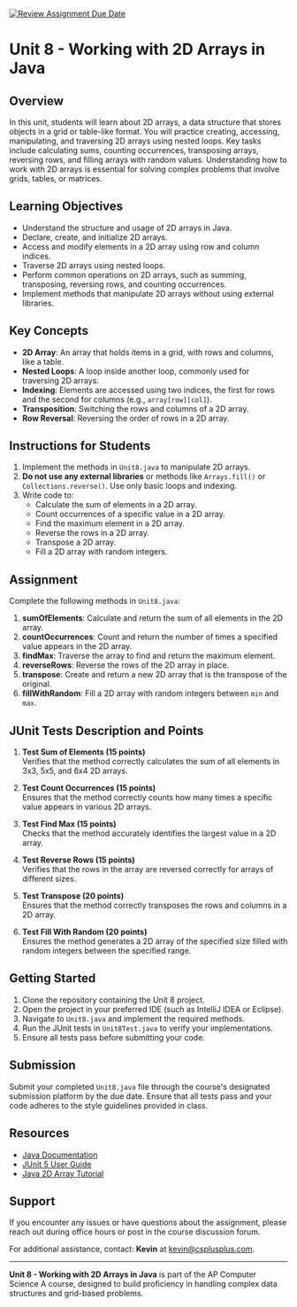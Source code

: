 [![Review Assignment Due Date](https://classroom.github.com/assets/deadline-readme-button-22041afd0340ce965d47ae6ef1cefeee28c7c493a6346c4f15d667ab976d596c.svg)](https://classroom.github.com/a/DvbbZdi8)
# Unit 8 - Working with 2D Arrays in Java

## Overview
In this unit, students will learn about 2D arrays, a data structure that stores objects in a grid or table-like format. You will practice creating, accessing, manipulating, and traversing 2D arrays using nested loops. Key tasks include calculating sums, counting occurrences, transposing arrays, reversing rows, and filling arrays with random values. Understanding how to work with 2D arrays is essential for solving complex problems that involve grids, tables, or matrices.

## Learning Objectives
- Understand the structure and usage of 2D arrays in Java.
- Declare, create, and initialize 2D arrays.
- Access and modify elements in a 2D array using row and column indices.
- Traverse 2D arrays using nested loops.
- Perform common operations on 2D arrays, such as summing, transposing, reversing rows, and counting occurrences.
- Implement methods that manipulate 2D arrays without using external libraries.

## Key Concepts
- **2D Array**: An array that holds items in a grid, with rows and columns, like a table.
- **Nested Loops**: A loop inside another loop, commonly used for traversing 2D arrays.
- **Indexing**: Elements are accessed using two indices, the first for rows and the second for columns (e.g., `array[row][col]`).
- **Transposition**: Switching the rows and columns of a 2D array.
- **Row Reversal**: Reversing the order of rows in a 2D array.

## Instructions for Students
1. Implement the methods in `Unit8.java` to manipulate 2D arrays.
2. **Do not use any external libraries** or methods like `Arrays.fill()` or `Collections.reverse()`. Use only basic loops and indexing.
3. Write code to:
   - Calculate the sum of elements in a 2D array.
   - Count occurrences of a specific value in a 2D array.
   - Find the maximum element in a 2D array.
   - Reverse the rows in a 2D array.
   - Transpose a 2D array.
   - Fill a 2D array with random integers.

## Assignment
Complete the following methods in `Unit8.java`:
1. **sumOfElements**: Calculate and return the sum of all elements in the 2D array.
2. **countOccurrences**: Count and return the number of times a specified value appears in the 2D array.
3. **findMax**: Traverse the array to find and return the maximum element.
4. **reverseRows**: Reverse the rows of the 2D array in place.
5. **transpose**: Create and return a new 2D array that is the transpose of the original.
6. **fillWithRandom**: Fill a 2D array with random integers between `min` and `max`.

## JUnit Tests Description and Points

1. **Test Sum of Elements (15 points)**  
   Verifies that the method correctly calculates the sum of all elements in 3x3, 5x5, and 6x4 2D arrays.

2. **Test Count Occurrences (15 points)**  
   Ensures that the method correctly counts how many times a specific value appears in various 2D arrays.

3. **Test Find Max (15 points)**  
   Checks that the method accurately identifies the largest value in a 2D array.

4. **Test Reverse Rows (15 points)**  
   Verifies that the rows in the array are reversed correctly for arrays of different sizes.

5. **Test Transpose (20 points)**  
   Ensures that the method correctly transposes the rows and columns in a 2D array.

6. **Test Fill With Random (20 points)**  
   Ensures the method generates a 2D array of the specified size filled with random integers between the specified range.

## Getting Started
1. Clone the repository containing the Unit 8 project.
2. Open the project in your preferred IDE (such as IntelliJ IDEA or Eclipse).
3. Navigate to `Unit8.java` and implement the required methods.
4. Run the JUnit tests in `Unit8Test.java` to verify your implementations.
5. Ensure all tests pass before submitting your code.

## Submission
Submit your completed `Unit8.java` file through the course's designated submission platform by the due date. Ensure that all tests pass and your code adheres to the style guidelines provided in class.

## Resources
- [Java Documentation](https://docs.oracle.com/javase/8/docs/api/)
- [JUnit 5 User Guide](https://junit.org/junit5/docs/current/user-guide/)
- [Java 2D Array Tutorial](https://docs.oracle.com/javase/tutorial/java/nutsandbolts/arrays.html)

## Support
If you encounter any issues or have questions about the assignment, please reach out during office hours or post in the course discussion forum.

For additional assistance, contact: **Kevin** at [kevin@csplusplus.com](mailto:kevin@csplusplus.com).

---

**Unit 8 - Working with 2D Arrays in Java** is part of the AP Computer Science A course, designed to build proficiency in handling complex data structures and grid-based problems.
